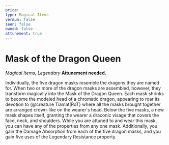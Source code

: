 ```yaml
---
price: 
type: Magical Items
vermun: false
seen: false
owned: false
attunement: true
---
```

# Mask of the Dragon Queen

*Magical Items, Legendary* **Attunement needed.**

Individually, the five dragon masks resemble the dragons they are named for. When two or more of the dragon masks are assembled, however, they transform magically into the Mask of the Dragon Queen. Each mask shrinks to become the modeled head of a chromatic dragon, appearing to roar its devotion to {@creature Tiamat|RoT} where all the masks brought together are arranged crown-like on the wearer's head. Below the five masks, a new mask shapes itself, granting the wearer a draconic visage that covers the face, neck, and shoulders. While you are attuned to and wear this mask, you can have any of the properties from any one mask. Additionally, you gain the Damage Absorption from each of the five dragon masks, and you gain five uses of the Legendary Resistance property.